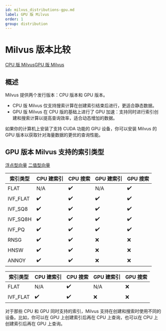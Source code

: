 ```yaml
---
id: milvus_distributions-gpu.md
label: GPU 版 Milvus
order: 1
group: distribution
---
```


# Milvus 版本比较

<div class="tab-wrapper"><a href="milvus_distributions-cpu.md" >CPU 版 Milvus</a><a href="milvus_distributions-gpu.md" class='active'>GPU 版 Milvus</a></div> 

## 概述

Milvus 提供两个发行版本：CPU 版本和 GPU 版本。

<ul>
<li>CPU 版 Milvus 仅支持搜索计算在创建索引结束后进行，更适合静态数据。</li>
<li>GPU 版 Milvus 在 CPU 版的基础上进行了 GPU 加速：支持同时进行索引创建和搜索计算以提高查询效率，适合动态增加的数据。</li>
</ul>

如果你的计算机上安装了支持 CUDA 功能的 GPU 设备，你可以安装 Milvus 的 GPU 版本以获取针对海量数据的更优的查询性能。


## GPU 版本 Milvus 支持的索引类型

<div class="filter">
<a href="#floating">浮点型向量</a> <a href="#binary">二值型向量</a>
</div>

<div class="table-wrapper filter-floating" markdown="block">

| 索引类型  | CPU 建索引        | CPU 搜索       | GPU 建索引           | GPU 搜索         |
| -------- | ----------------- | ------------- | -------------------- | --------------- |
| FLAT     | N/A                | ✔️            | N/A                  | ✔️            |
| IVF_FLAT | ✔️                | ✔️            | ✔️                  | ✔️             |
| IVF_SQ8  | ✔️                | ✔️            | ✔️                  | ✔️             |
| IVF_SQ8H | ✔️                | ✔️            | ✔️                  | ✔️             |
| IVF_PQ   | ✔️                | ✔️            | ✔️                  | ✔️             |
| RNSG     | ✔️                | ✔️            | ❌                 | ❌              |
| HNSW     | ✔️                | ✔️            | ❌                 | ❌              |
| ANNOY    | ✔️                | ✔️            | ❌                 | ❌              |

</div>


<div class="table-wrapper  filter-binary" markdown="block">

| 索引类型  | CPU 建索引        | CPU 搜索       | GPU 建索引           | GPU 搜索        |
| --------- | ---------------- | -------------- | ------------------- | --------------- |
| FLAT       | N/A              | ✔️            | N/A                 | ❌             |
| IVF_FLAT   | ✔️              | ✔️             | ❌                 | ❌             |

</div>
<div class="alert note">
对于那些 CPU 和 GPU 同时支持的索引，Milvus 支持在创建和搜索时使用不同的设备。比如，你可以在 GPU 上创建索引后再在 CPU 上查询，也可以在 CPU 上创建索引后再在 GPU 上查询。
</div>